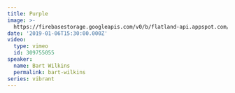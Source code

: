 ```yaml
---
title: Purple
image: >-
  https://firebasestorage.googleapis.com/v0/b/flatland-api.appspot.com/o/sermons%2FScreen%20Shot%202019-01-06%20at%201.37.59%20PM.png?alt=media&token=99d806b1-3fa0-4a56-b373-6d156fd2849a
date: '2019-01-06T15:30:00.000Z'
video:
  type: vimeo
  id: 309755055
speaker:
  name: Bart Wilkins
  permalink: bart-wilkins
series: vibrant
---
```


